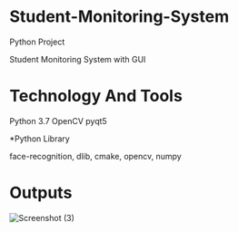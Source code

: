 # Student-Monitoring-System
Python Project

Student Monitoring System with GUI 

# Technology And Tools
Python 3.7
OpenCV
pyqt5

*Python Library

face-recognition,
dlib,
cmake,
opencv,
numpy

# Outputs
![Screenshot (3)](https://user-images.githubusercontent.com/33024443/120984685-84172d80-c798-11eb-8de5-1674b8bac6e3.png)




